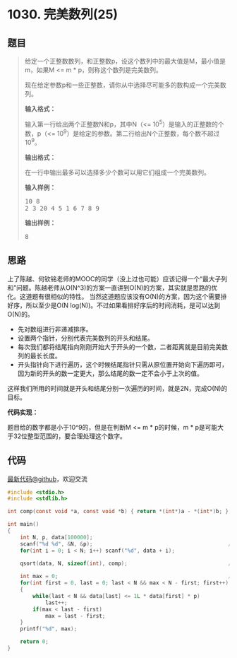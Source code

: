 <h1>1030. 完美数列(25)</h1>

## 题目

> <div id="problemContent">
> <p>
> 给定一个正整数数列，和正整数p，设这个数列中的最大值是M，最小值是m，如果M &lt;= m * p，则称这个数列是完美数列。
> </p>
> <p>现在给定参数p和一些正整数，请你从中选择尽可能多的数构成一个完美数列。</p>
> <p><b>
> 输入格式：
> </b></p>
> <p>
> 输入第一行给出两个正整数N和p，其中N（&lt;= 10<sup>5</sup>）是输入的正整数的个数，p（&lt;= 10<sup>9</sup>）是给定的参数。第二行给出N个正整数，每个数不超过10<sup>9</sup>。
> </p>
> <p><b>
> 输出格式：
> </b></p>
> <p>
> 在一行中输出最多可以选择多少个数可以用它们组成一个完美数列。
> </p>
> <b>输入样例：</b><pre>
> 10 8
> 2 3 20 4 5 1 6 7 8 9
> </pre>
> <b>输出样例：</b><pre>
> 8
> </pre>
> </div>

## 思路

上了陈越、何钦铭老师的MOOC的同学（没上过也可能）应该记得一个“最大子列和”问题。陈越老师从O(N^3)的方案一直讲到O(N)的方案，其实就是思路的优化。这道题有很相似的特性。
当然这道题应该没有O(N)的方案，因为这个需要排好序，所以至少是O(N log(N))。不过如果看排好序后的时间消耗，是可以达到O(N)的。

- 先对数组进行非递减排序。
- 设置两个指针，分别代表完美数列的开头和结尾。
- 每次我们都将结尾指向刚刚开始大于开头的一个数，二者距离就是目前完美数列的最长长度。
- 开头指针向下进行遍历，这个时候结尾指针只需从原位置开始向下遍历即可，因为新的开头的数一定更大，那么结尾的数一定不会小于上次的值。

这样我们所用的时间就是开头和结尾分别一次遍历的时间，就是2N，完成O(N)的目标。

**代码实现：**

题目给的数字都是小于10^9的，但是在判断M <= m \* p的时候，m \* p是可能大于32位整型范围的，要合理处理这个数字。

## 代码

[最新代码@github](https://github.com/OliverLew/PAT/blob/master/PATBasic/1030.c)，欢迎交流
```c
#include <stdio.h>
#include <stdlib.h>

int comp(const void *a, const void *b) { return *(int*)a - *(int*)b; }

int main()
{
    int N, p, data[100000];
    scanf("%d %d", &N, &p);                                           /* read */
    for(int i = 0; i < N; i++) scanf("%d", data + i);
    
    qsort(data, N, sizeof(int), comp);                                /* sort */

    int max = 0;                                                      /* find */
    for(int first = 0, last = 0; last < N && max < N - first; first++)
    {
        while(last < N && data[last] <= 1L * data[first] * p)
            last++;
        if(max < last - first) 
            max = last - first;
    }
    printf("%d", max);

    return 0;
}

```
